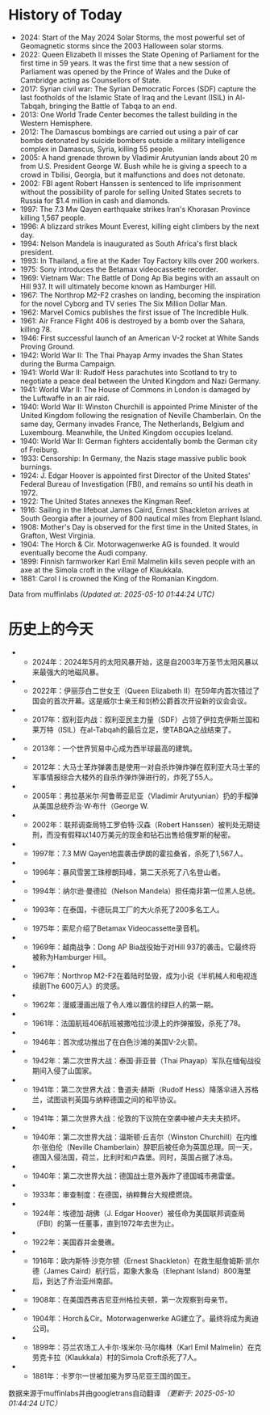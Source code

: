 # History of Today 

- 2024: Start of the May 2024 Solar Storms, the most powerful set of Geomagnetic storms since the 2003 Halloween solar storms.
- 2022: Queen Elizabeth II misses the State Opening of Parliament for the first time in 59 years. It was the first time that a new session of Parliament was opened by the Prince of Wales and the Duke of Cambridge acting as Counsellors of State.
- 2017: Syrian civil war: The Syrian Democratic Forces (SDF) capture the last footholds of the Islamic State of Iraq and the Levant (ISIL) in Al-Tabqah, bringing the Battle of Tabqa to an end.
- 2013: One World Trade Center becomes the tallest building in the Western Hemisphere.
- 2012: The Damascus bombings are carried out using a pair of car bombs detonated by suicide bombers outside a military intelligence complex in Damascus, Syria, killing 55 people.
- 2005: A hand grenade thrown by Vladimir Arutyunian lands about 20 m from U.S. President George W. Bush while he is giving a speech to a crowd in Tbilisi, Georgia, but it malfunctions and does not detonate.
- 2002: FBI agent Robert Hanssen is sentenced to life imprisonment without the possibility of parole for selling United States secrets to Russia for $1.4 million in cash and diamonds.
- 1997: The 7.3 Mw Qayen earthquake strikes Iran's Khorasan Province killing 1,567 people.
- 1996: A blizzard strikes Mount Everest, killing eight climbers by the next day.
- 1994: Nelson Mandela is inaugurated as South Africa's first black president.
- 1993: In Thailand, a fire at the Kader Toy Factory kills over 200 workers.
- 1975: Sony introduces the Betamax videocassette recorder.
- 1969: Vietnam War: The Battle of Dong Ap Bia begins with an assault on Hill 937. It will ultimately become known as Hamburger Hill.
- 1967: The Northrop M2-F2 crashes on landing, becoming the inspiration for the novel Cyborg and TV series The Six Million Dollar Man.
- 1962: Marvel Comics publishes the first issue of The Incredible Hulk.
- 1961: Air France Flight 406 is destroyed by a bomb over the Sahara, killing 78.
- 1946: First successful launch of an American V-2 rocket at White Sands Proving Ground.
- 1942: World War II: The Thai Phayap Army invades the Shan States during the Burma Campaign.
- 1941: World War II: Rudolf Hess parachutes into Scotland to try to negotiate a peace deal between the United Kingdom and Nazi Germany.
- 1941: World War II: The House of Commons in London is damaged by the Luftwaffe in an air raid.
- 1940: World War II: Winston Churchill is appointed Prime Minister of the United Kingdom following the resignation of Neville Chamberlain. On the same day, Germany invades France, The Netherlands, Belgium and Luxembourg. Meanwhile, the United Kingdom occupies Iceland.
- 1940: World War II: German fighters accidentally bomb the German city of Freiburg.
- 1933: Censorship: In Germany, the Nazis stage massive public book burnings.
- 1924: J. Edgar Hoover is appointed first Director of the United States' Federal Bureau of Investigation (FBI), and remains so until his death in 1972.
- 1922: The United States annexes the Kingman Reef.
- 1916: Sailing in the lifeboat James Caird, Ernest Shackleton arrives at South Georgia after a journey of 800 nautical miles from Elephant Island.
- 1908: Mother's Day is observed for the first time in the United States, in Grafton, West Virginia.
- 1904: The Horch & Cir. Motorwagenwerke AG is founded. It would eventually become the Audi company.
- 1899: Finnish farmworker Karl Emil Malmelin kills seven people with an axe at the Simola croft in the village of Klaukkala.
- 1881: Carol I is crowned the King of the Romanian Kingdom.

Data from muffinlabs
*(Updated at: 2025-05-10 01:44:24 UTC)*

# 历史上的今天 

- -  2024年：2024年5月的太阳风暴开始，这是自2003年万圣节太阳风暴以来最强大的地磁风暴。
- -  2022年：伊丽莎白二世女王（Queen Elizabeth II）在59年内首次错过了国会的首次开幕。这是威尔士亲王和剑桥公爵首次开设新的议会会议。
- -  2017年：叙利亚内战：叙利亚民主力量（SDF）占领了伊拉克伊斯兰国和莱万特（ISIL）在al-Tabqah的最后立足，使TABQA之战结束了。
- -  2013年：一个世界贸易中心成为西半球最高的建筑。
- -  2012年：大马士革炸弹袭击是使用一对自杀炸弹炸弹在叙利亚大马士革的军事情报综合大楼外的自杀炸弹炸弹进行的，炸死了55人。
- -  2005年：弗拉基米尔·阿鲁蒂亚尼亚（Vladimir Arutyunian）扔的手榴弹从美国总统乔治·W·布什（George W.
- -  2002年：联邦调查局特工罗伯特·汉森（Robert Hanssen）被判处无期徒刑，而没有假释以140万美元的现金和钻石出售给俄罗斯的秘密。
- -  1997年：7.3 MW Qayen地震袭击伊朗的霍拉桑省，杀死了1,567人。
- -  1996年：暴风雪罢工珠穆朗玛峰，第二天杀死了八名登山者。
- -  1994年：纳尔逊·曼德拉（Nelson Mandela）担任南非第一位黑人总统。
- -  1993年：在泰国，卡德玩具工厂的大火杀死了200多名工人。
- -  1975年：索尼介绍了Betamax Videocassette录音机。
- -  1969年：越南战争：Dong AP Bia战役始于对Hill 937的袭击。它最终将被称为Hamburger Hill。
- -  1967年：Northrop M2-F2在着陆时坠毁，成为小说《半机械人和电视连续剧The 600万人》的灵感。
- -  1962年：漫威漫画出版了令人难以置信的绿巨人的第一期。
- -  1961年：法国航班406航班被撒哈拉沙漠上的炸弹摧毁，杀死了78。
- -  1946年：首次成功推出了在白色沙滩的美国V-2火箭。
- -  1942年：第二次世界大战：泰国·菲亚普（Thai Phayap）军队在缅甸战役期间入侵了山国家。
- -  1941年：第二次世界大战：鲁道夫·赫斯（Rudolf Hess）降落伞进入苏格兰，试图谈判英国与纳粹德国之间的和平协议。
- -  1941年：第二次世界大战：伦敦的下议院在空袭中被卢夫夫夫损坏。
- -  1940年：第二次世界大战：温斯顿·丘吉尔（Winston Churchill）在内维尔·张伯伦（Neville Chamberlain）辞职后被任命为英国总理。同一天，德国入侵法国，荷兰，比利时和卢森堡。同时，英国占据了冰岛。
- -  1940年：第二次世界大战：德国战士意外轰炸了德国城市弗雷堡。
- -  1933年：审查制度：在德国，纳粹舞台大规模燃烧。
- -  1924年：埃德加·胡佛（J. Edgar Hoover）被任命为美国联邦调查局（FBI）的第一任董事，直到1972年去世为止。
- -  1922年：美国吞并金曼礁。
- -  1916年：欧内斯特·沙克尔顿（Ernest Shackleton）在救生艇詹姆斯·凯尔德（James Caird）航行后，距象大象岛（Elephant Island）800海里后，到达了乔治亚州南部。
- -  1908年：在美国西弗吉尼亚州格拉夫顿，第一次观察到母亲节。
- -  1904年：Horch＆Cir。Motorwagenwerke AG建立了。最终将成为奥迪公司。
- -  1899年：芬兰农场工人卡尔·埃米尔·马尔梅林（Karl Emil Malmelin）在克劳克卡拉（Klaukkala）村的Simola Croft杀死了7人。
- -  1881年：卡罗尔一世被加冕为罗马尼亚王国的国王。

数据来源于muffinlabs并由googletrans自动翻译
*（更新于: 2025-05-10 01:44:24 UTC）*